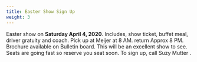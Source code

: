 ```yaml
---
title: Easter Show Sign Up
weight: 3
---
```


Easter show on **Saturday April 4, 2020**. Includes, show ticket, buffet meal, driver gratuity  and coach.  Pick up at Meijer at 8 AM. return Approx 8 PM. Brochure available on Bulletin board. This will be an excellent show to see.  Seats are going fast so reserve you seat soon. To sign up, call Suzy Mutter  .